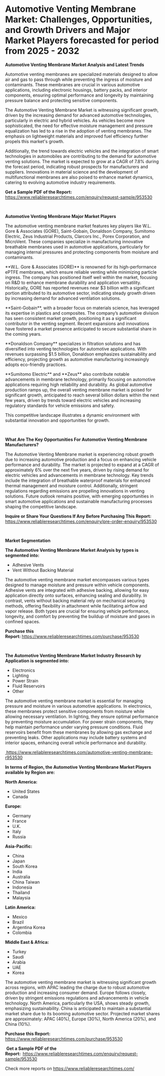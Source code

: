 <p><h1>Automotive Venting Membrane Market: Challenges, Opportunities, and Growth Drivers and Major Market Players forecasted for period from 2025 - 2032</h1></p><p><strong>Automotive Venting Membrane Market Analysis and Latest Trends</strong></p>
<p><p>Automotive venting membranes are specialized materials designed to allow air and gas to pass through while preventing the ingress of moisture and contaminants. These membranes are crucial in various automotive applications, including electronic housings, battery packs, and interior components, ensuring optimal performance and longevity by maintaining pressure balance and protecting sensitive components.</p><p>The Automotive Venting Membrane Market is witnessing significant growth, driven by the increasing demand for advanced automotive technologies, particularly in electric and hybrid vehicles. As vehicles become more sophisticated, the need for effective moisture management and pressure equalization has led to a rise in the adoption of venting membranes. The emphasis on lightweight materials and improved fuel efficiency further propels this market's growth.</p><p>Additionally, the trend towards electric vehicles and the integration of smart technologies in automobiles are contributing to the demand for automotive venting solutions. The market is expected to grow at a CAGR of 7.8% during the forecast period, indicating robust prospects for manufacturers and suppliers. Innovations in material science and the development of multifunctional membranes are also poised to enhance market dynamics, catering to evolving automotive industry requirements.</p></p>
<p><strong>Get a Sample PDF of the Report:&nbsp;</strong> <a href="https://www.reliableresearchtimes.com/enquiry/request-sample/953530?utm_campaign=2273&utm_medium=2&utm_source=Github&utm_content=ia&utm_term=07032025&utm_id=automotive-venting-membrane">https://www.reliableresearchtimes.com/enquiry/request-sample/953530</a></p>
<p>&nbsp;</p>
<p><strong>Automotive Venting Membrane Major Market Players</strong></p>
<p><p>The automotive venting membrane market features key players like W.L. Gore & Associates (GORE), Saint-Gobain, Donaldson Company, Sumitomo Electric, Zeus Industrial Products, Clarcors Inc., Porex Corporation, and MicroVent. These companies specialize in manufacturing innovative breathable membranes used in automotive applications, particularly for managing internal pressures and protecting components from moisture and contaminants.</p><p>**W.L. Gore & Associates (GORE)** is renowned for its high-performance ePTFE membranes, which ensure reliable venting while minimizing particle ingress. The company has positioned itself well within the market, focusing on R&D to enhance membrane durability and application versatility. Historically, GORE has reported revenues near $3 billion with a significant portion attributed to its automotive sector, indicating steady growth driven by increasing demand for advanced ventilation solutions.</p><p>**Saint-Gobain**, with a broader focus on materials science, has leveraged its expertise in plastics and composites. The company’s automotive division has seen consistent market growth, positioning it as a significant contributor in the venting segment. Recent expansions and innovations have fostered a market presence anticipated to secure substantial share in the coming years.</p><p>**Donaldson Company** specializes in filtration solutions and has diversified into venting technologies for automotive applications. With revenues surpassing $1.5 billion, Donaldson emphasizes sustainability and efficiency, projecting growth as automotive manufacturing increasingly adopts eco-friendly practices.</p><p>**Sumitomo Electric** and **Zeus** also contribute notable advancements in membrane technology, primarily focusing on automotive applications requiring high reliability and durability. As global automotive production ramps up, the overall venting membrane market is poised for significant growth, anticipated to reach several billion dollars within the next few years, driven by trends toward electric vehicles and increasing regulatory standards for vehicle emissions and safety. </p><p>This competitive landscape illustrates a dynamic environment with substantial innovation and opportunities for growth.</p></p>
<p>&nbsp;</p>
<p><strong>What Are The Key Opportunities For Automotive Venting Membrane Manufacturers?</strong></p>
<p><p>The Automotive Venting Membrane market is experiencing robust growth due to increasing automotive production and a focus on enhancing vehicle performance and durability. The market is projected to expand at a CAGR of approximately 6% over the next five years, driven by rising demand for electric vehicles and advancements in membrane technology. Key trends include the integration of breathable waterproof materials for enhanced thermal management and moisture control. Additionally, stringent regulations regarding emissions are propelling innovations in venting solutions. Future outlook remains positive, with emerging opportunities in smart automotive applications and sustainable manufacturing processes shaping the competitive landscape.</p></p>
<p><strong>Inquire or Share Your Questions If Any Before Purchasing This Report:</strong> <a href="https://www.reliableresearchtimes.com/enquiry/pre-order-enquiry/953530?utm_campaign=2273&utm_medium=2&utm_source=Github&utm_content=ia&utm_term=07032025&utm_id=automotive-venting-membrane">https://www.reliableresearchtimes.com/enquiry/pre-order-enquiry/953530</a></p>
<p>&nbsp;</p>
<p><strong>Market Segmentation</strong></p>
<p><strong>The Automotive Venting Membrane Market Analysis by types is segmented into:</strong></p>
<p><ul><li>Adhesive Vents</li><li>Vent Without Backing Material</li></ul></p>
<p><p>The automotive venting membrane market encompasses various types designed to manage moisture and pressure within vehicle components. Adhesive vents are integrated with adhesive backing, allowing for easy application directly onto surfaces, enhancing sealing and durability. In contrast, vents without backing material rely on mechanical securing methods, offering flexibility in attachment while facilitating airflow and vapor release. Both types are crucial for ensuring vehicle performance, longevity, and comfort by preventing the buildup of moisture and gases in confined spaces.</p></p>
<p><strong>Purchase this Report:&nbsp;</strong><a href="https://www.reliableresearchtimes.com/purchase/953530?utm_campaign=2273&utm_medium=2&utm_source=Github&utm_content=ia&utm_term=07032025&utm_id=automotive-venting-membrane">https://www.reliableresearchtimes.com/purchase/953530</a></p>
<p>&nbsp;</p>
<p><strong>The Automotive Venting Membrane Market Industry Research by Application is segmented into:</strong></p>
<p><ul><li>Electronics</li><li>Lighting</li><li>Power Strain</li><li>Fluid Reservoirs</li><li>Other</li></ul></p>
<p><p>The automotive venting membrane market is essential for managing pressure and moisture in various automotive applications. In electronics, these membranes protect sensitive components from moisture while allowing necessary ventilation. In lighting, they ensure optimal performance by preventing moisture accumulation. For power strain components, they help maintain performance under varying pressure conditions. Fluid reservoirs benefit from these membranes by allowing gas exchange and preventing leaks. Other applications may include battery systems and interior spaces, enhancing overall vehicle performance and durability.</p></p>
<p><a href="https://www.reliableresearchtimes.com/automotive-venting-membrane-r953530?utm_campaign=2273&utm_medium=2&utm_source=Github&utm_content=ia&utm_term=07032025&utm_id=automotive-venting-membrane">&nbsp;https://www.reliableresearchtimes.com/automotive-venting-membrane-r953530</a></p>
<p><strong>In terms of Region, the Automotive Venting Membrane Market Players available by Region are:</strong></p>
<p>
    <p> <strong> North America: </strong>
        <ul>
            <li>United States</li>
            <li>Canada</li>
        </ul>
        </p> 
    <p> <strong> Europe: </strong>
        <ul>
            <li>Germany</li>
            <li>France</li>
            <li>U.K.</li>
            <li>Italy</li>
            <li>Russia</li>
        </ul>
        </p> 
    <p> <strong> Asia-Pacific: </strong>
        <ul>
            <li>China</li>
            <li>Japan</li>
            <li>South Korea</li>
            <li>India</li>
            <li>Australia</li>
            <li>China Taiwan</li>
            <li>Indonesia</li>
            <li>Thailand</li>
            <li>Malaysia</li>
        </ul>
        </p> 
    <p> <strong> Latin America: </strong>
        <ul>
            <li>Mexico</li>
            <li>Brazil</li>
            <li>Argentina Korea</li>
            <li>Colombia</li>
        </ul>
        </p> 
    <p> <strong> Middle East & Africa: </strong>
        <ul>
            <li>Turkey</li>
            <li>Saudi</li>
            <li>Arabia</li>
            <li>UAE</li>
            <li>Korea</li>
        </ul>
    </p>
    </p>
<p><p>The automotive venting membrane market is witnessing significant growth across regions, with APAC leading the charge due to robust automotive production and increasing consumer demand. Europe follows closely, driven by stringent emissions regulations and advancements in vehicle technology. North America, particularly the USA, shows steady growth, emphasizing sustainability. China is anticipated to maintain a substantial market share due to its booming automotive sector. Projected market shares are approximately: APAC (40%), Europe (30%), North America (20%), and China (10%).</p></p>
<p><strong>Purchase this Report: </strong><a href="https://www.reliableresearchtimes.com/purchase/953530?utm_campaign=2273&utm_medium=2&utm_source=Github&utm_content=ia&utm_term=07032025&utm_id=automotive-venting-membrane">https://www.reliableresearchtimes.com/purchase/953530</a></p>
<p>&nbsp;<strong>Get a Sample PDF of the Report:&nbsp;&nbsp;</strong><a href="https://www.reliableresearchtimes.com/enquiry/request-sample/953530?utm_campaign=2273&utm_medium=2&utm_source=Github&utm_content=ia&utm_term=07032025&utm_id=automotive-venting-membrane">https://www.reliableresearchtimes.com/enquiry/request-sample/953530</a></p>
<p><strong></strong></p>
<p>Check more reports on <a href="https://www.reliableresearchtimes.com/?utm_campaign=2273&utm_medium=2&utm_source=Github&utm_content=ia&utm_term=07032025&utm_id=automotive-venting-membrane">https://www.reliableresearchtimes.com/</a></p>